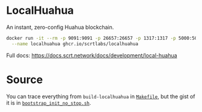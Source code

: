 # LocalHuahua
An instant, zero-config Huahua blockchain.

```bash
docker run -it --rm -p 9091:9091 -p 26657:26657 -p 1317:1317 -p 5000:5000 \
  --name localhuahua ghcr.io/scrtlabs/localhuahua
```

Full docs: https://docs.scrt.network/docs/development/local-huahua

# Source

You can trace everything from `build-localhuahua` in [`Makefile`](https://github.com/ChihuahuaChain/chihuahua/blob/master/Makefile), but the gist of it is in [`bootstrap_init_no_stop.sh`](https://github.com/ChihuahuaChain/chihuahua/blob/master/deployment/docker/devimage/bootstrap_init_no_stop.sh).